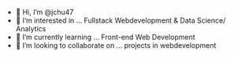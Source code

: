 - 👋 Hi, I’m @jchu47
- 👀 I’m interested in ... Fullstack Webdevelopment & Data Science/ Analytics
- 🌱 I’m currently learning ... Front-end Web Development
- 💞️ I’m looking to collaborate on ... projects in webdevelopment

